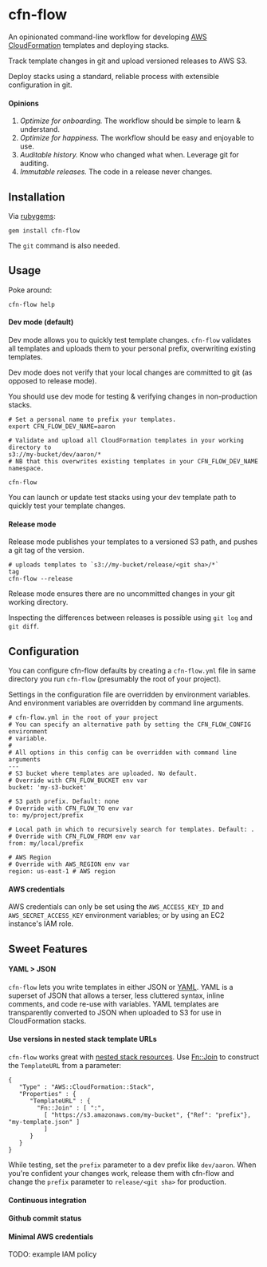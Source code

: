 # cfn-flow
An opinionated command-line workflow for developing [AWS CloudFormation](https://aws.amazon.com/cloudformation/) templates and deploying stacks.

Track template changes in git and upload versioned releases to AWS S3.

Deploy stacks using a standard, reliable process with extensible
configuration in git.

#### Opinions

1. *Optimize for onboarding.* The workflow should be simple to learn & understand.
2. *Optimize for happiness.* The workflow should be easy and enjoyable to use.
3. *Auditable history.* Know who changed what when. Leverage git for auditing.
4. *Immutable releases.* The code in a release never changes.

## Installation

Via [rubygems](https://rubygems.org/gems/cfn-flow):
```
gem install cfn-flow
```

The `git` command is also needed.

## Usage

Poke around:
```
cfn-flow help
```

#### Dev mode (default)

Dev mode allows you to quickly test template changes.
`cfn-flow` validates all templates and uploads them to your personal prefix, overwriting existing templates.

Dev mode does not verify that your local changes are
committed to git (as opposed to release mode).

You should use dev mode for testing & verifying changes in non-production stacks.

```
# Set a personal name to prefix your templates.
export CFN_FLOW_DEV_NAME=aaron

# Validate and upload all CloudFormation templates in your working directory to
s3://my-bucket/dev/aaron/*
# NB that this overwrites existing templates in your CFN_FLOW_DEV_NAME
namespace.

cfn-flow
```

You can launch or update test stacks using your dev template path to quickly test your
template changes.

#### Release mode

Release mode publishes your templates to a versioned S3 path, and pushes a git
tag of the version.

```
# uploads templates to `s3://my-bucket/release/<git sha>/*`
tag
cfn-flow --release
```

Release mode ensures there are no uncommitted changes in your git working
directory.

Inspecting the differences between releases is possible using `git log` and `git
diff`.

## Configuration

You can configure cfn-flow defaults by creating a `cfn-flow.yml` file in same
directory you run `cfn-flow` (presumably the root of your project).

Settings in the configuration file are overridden by environment variables. And
environment variables are overridden by command line arguments.

```
# cfn-flow.yml in the root of your project
# You can specify an alternative path by setting the CFN_FLOW_CONFIG environment
# variable.
#
# All options in this config can be overridden with command line arguments
---
# S3 bucket where templates are uploaded. No default.
# Override with CFN_FLOW_BUCKET env var
bucket: 'my-s3-bucket'

# S3 path prefix. Default: none
# Override with CFN_FLOW_TO env var
to: my/project/prefix

# Local path in which to recursively search for templates. Default: .
# Override with CFN_FLOW_FROM env var
from: my/local/prefix

# AWS Region
# Override with AWS_REGION env var
region: us-east-1 # AWS region
```

#### AWS credentials

AWS credentials can only be set using the
`AWS_ACCESS_KEY_ID` and `AWS_SECRET_ACCESS_KEY` environment variables; or by
using an EC2 instance's IAM role.


## Sweet Features

#### YAML > JSON

`cfn-flow` lets you write templates in either JSON or
[YAML](http://www.yaml.org). YAML is a superset of JSON that allows a terser,
less cluttered syntax, inline comments, and code re-use with variables. YAML
templates are transparently converted to JSON when uploaded to S3 for use in
CloudFormation stacks.

#### Use versions in nested stack template URLs

`cfn-flow` works great with [nested stack
resources](http://docs.aws.amazon.com/AWSCloudFormation/latest/UserGuide/aws-properties-stack.html). Use [Fn::Join](http://docs.aws.amazon.com/AWSCloudFormation/latest/UserGuide/intrinsic-function-reference-join.html) to construct the `TemplateURL` from a parameter:

```
{
   "Type" : "AWS::CloudFormation::Stack",
   "Properties" : {
      "TemplateURL" : {
        "Fn::Join" : [ ":",
          [ "https://s3.amazonaws.com/my-bucket", {"Ref": "prefix"}, "my-template.json" ]
          ]
      }
   }
}
```

While testing, set the `prefix` parameter to a dev prefix like `dev/aaron`. When you're confident your changes work, release them with cfn-flow and change the `prefix` parameter to `release/<git sha>` for production.

#### Continuous integration

#### Github commit status

#### Minimal AWS credentials

TODO: example IAM policy
